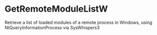 # GetRemoteModuleListW
Retrieve a list of loaded modules of a remote process in Windows, using NtQueryInformationProcess via SysWhispers3
